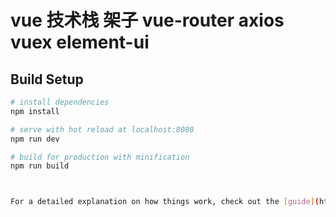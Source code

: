 # vue 技术栈 架子 vue-router axios vuex element-ui

> 

## Build Setup

``` bash
# install dependencies
npm install

# serve with hot reload at localhost:8080
npm run dev

# build for production with minification
npm run build



For a detailed explanation on how things work, check out the [guide](http://vuejs-templates.github.io/webpack/) and [docs for vue-loader](http://vuejs.github.io/vue-loader).
